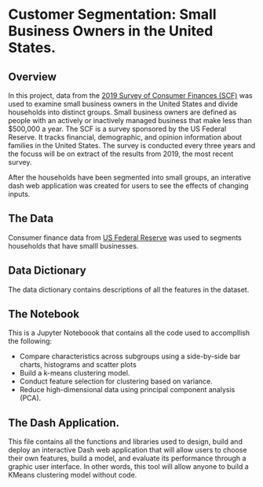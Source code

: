 # Customer Segmentation: Small Business Owners in the United States.

## Overview

In this project, data from the [2019 Survey of Consumer Finances (SCF)](https://www.federalreserve.gov/econres/scfindex.htm) was used to examine small business owners in the United States and divide households into distinct groups. Small business owners are defined as people with an actively or inactively managed business that make less than $500,000 a year. The SCF is a survey sponsored by the US Federal Reserve. It tracks financial, demographic, and opinion information about families in the United States. The survey is conducted every three years and the focuss will be on extract of the results from 2019, the most recent survey.


After the households have been segmented into small groups, an interative dash web application was created for users to see the effects of changing inputs. 

## The Data

Consumer finance data from [US Federal Reserve](https://www.federalreserve.gov/econres/scfindex.htm) was used to segments households that have smalll businesses. 

## Data Dictionary

The data dictionary contains descriptions of all the features in the dataset.

## The Notebook

This is a Jupyter Noteboook that contains all the code used to accompllish the following:

- Compare characteristics across subgroups using a side-by-side bar charts, histograms and scatter plots
- Build a k-means clustering model.
- Conduct feature selection for clustering based on variance.
- Reduce high-dimensional data using principal component analysis (PCA).

## The Dash Application.

This file contains all the functions and libraries used to design, build and deploy an interactive Dash web application that will allow users to choose their own features, build a model, and evaluate its performance through a graphic user interface. In other words, this tool will allow anyone to build a KMeans clustering model without code.